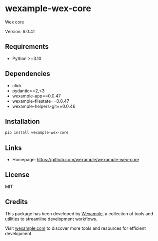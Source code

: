 # wexample-wex-core

Wex core

Version: 6.0.41

## Requirements

- Python >=3.10

## Dependencies

- click
- pydantic>=2,<3
- wexample-app==0.0.47
- wexample-filestate==0.0.47
- wexample-helpers-git==0.0.46

## Installation

```bash
pip install wexample-wex-core
```

## Links

- Homepage: https://github.com/wexample/wexample-wex-core

## License

MIT
## Credits

This package has been developed by [Wexample](https://wexample.com), a collection of tools and utilities to streamline development workflows.

Visit [wexample.com](https://wexample.com) to discover more tools and resources for efficient development.